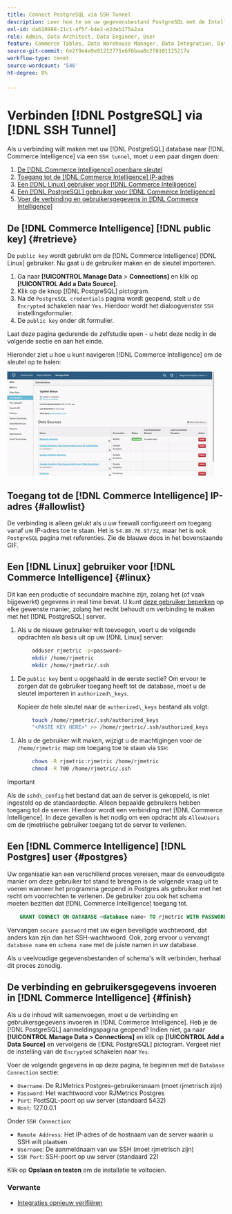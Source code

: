 ```yaml
---
title: Connect PostgreSQL via SSH Tunnel
description: Leer hoe te om uw gegevensbestand PostgreSQL met de Intelligentie van de Handel via een tunnel van SSH te verbinden.
exl-id: da610988-21c1-4f5f-b4e2-e2deb175a2aa
role: Admin, Data Architect, Data Engineer, User
feature: Commerce Tables, Data Warehouse Manager, Data Integration, Data Import/Export, SQL Report Builder
source-git-commit: 6e2f9e4a9e91212771e6f6baa8c2f8101125217a
workflow-type: tm+mt
source-wordcount: '546'
ht-degree: 0%

---
```


# Verbinden [!DNL PostgreSQL] via [!DNL SSH Tunnel]

Als u verbinding wilt maken met uw [!DNL PostgreSQL] database naar [!DNL Commerce Intelligence] via een `SSH tunnel`, moet u een paar dingen doen:

1. [De [!DNL Commerce Intelligence] openbare sleutel](#retrieve)
1. [Toegang tot de [!DNL Commerce Intelligence] IP-adres](#allowlist)
1. [Een [!DNL Linux] gebruiker voor [!DNL Commerce Intelligence]](#linux)
1. [Een [!DNL PostgreSQL] gebruiker voor [!DNL Commerce Intelligence]](#postgres)
1. [Voer de verbinding en gebruikersgegevens in [!DNL Commerce Intelligence]](#finish)

## De [!DNL Commerce Intelligence] [!DNL public key] {#retrieve}

De `public key` wordt gebruikt om de [!DNL Commerce Intelligence] [!DNL Linux] gebruiker. Nu gaat u de gebruiker maken en de sleutel importeren.

1. Ga naar **[!UICONTROL Manage Data** > **Connections]** en klik op **[!UICONTROL Add a Data Source]**.
1. Klik op de knop [!DNL PostgreSQL] pictogram.
1. Na de `PostgreSQL credentials` pagina wordt geopend, stelt u de `Encrypted` schakelen naar `Yes`. Hierdoor wordt het dialoogvenster `SSH` instellingsformulier.
1. De `public key` onder dit formulier.

Laat deze pagina gedurende de zelfstudie open - u hebt deze nodig in de volgende sectie en aan het einde.

Hieronder ziet u hoe u kunt navigeren [!DNL Commerce Intelligence] om de sleutel op te halen:

![Het terugwinnen van de openbare sleutel RJMetrics](../../../assets/get-mbi-public-key.gif)

## Toegang tot de [!DNL Commerce Intelligence] IP-adres {#allowlist}

De verbinding is alleen gelukt als u uw firewall configureert om toegang vanaf uw IP-adres toe te staan. Het is `54.88.76.97/32`, maar het is ook `PostgreSQL` pagina met referenties. Zie de blauwe doos in het bovenstaande GIF.

## Een [!DNL Linux] gebruiker voor [!DNL Commerce Intelligence] {#linux}

Dit kan een productie of secundaire machine zijn, zolang het (of vaak bijgewerkt) gegevens in real time bevat. U kunt [deze gebruiker beperken](../../../administrator/account-management/restrict-db-access.md) op elke gewenste manier, zolang het recht behoudt om verbinding te maken met het [!DNL PostgreSQL] server.

1. Als u de nieuwe gebruiker wilt toevoegen, voert u de volgende opdrachten als basis uit op uw [!DNL Linux] server:

```bash
        adduser rjmetric -p<password>
        mkdir /home/rjmetric
        mkdir /home/rjmetric/.ssh
```

1. De `public key` bent u opgehaald in de eerste sectie? Om ervoor te zorgen dat de gebruiker toegang heeft tot de database, moet u de sleutel importeren in `authorized\_keys`.

   Kopieer de hele sleutel naar de `authorized\_keys` bestand als volgt:

```bash
        touch /home/rjmetric/.ssh/authorized_keys
        "<PASTE KEY HERE>" >> /home/rjmetric/.ssh/authorized_keys
```

1. Als u de gebruiker wilt maken, wijzigt u de machtigingen voor de `/home/rjmetric` map om toegang toe te staan via `SSH`:

```bash
        chown -R rjmetric:rjmetric /home/rjmetric
        chmod -R 700 /home/rjmetric/.ssh
```

>[!IMPORTANT]
>
>Als de `sshd\_config` het bestand dat aan de server is gekoppeld, is niet ingesteld op de standaardoptie. Alleen bepaalde gebruikers hebben toegang tot de server. Hierdoor wordt een verbinding met [!DNL Commerce Intelligence]. In deze gevallen is het nodig om een opdracht als `AllowUsers` om de rjmetrische gebruiker toegang tot de server te verlenen.

## Een [!DNL Commerce Intelligence] [!DNL Postgres] user {#postgres}

Uw organisatie kan een verschillend proces vereisen, maar de eenvoudigste manier om deze gebruiker tot stand te brengen is de volgende vraag uit te voeren wanneer het programma geopend in Postgres als gebruiker met het recht om voorrechten te verlenen. De gebruiker zou ook het schema moeten bezitten dat [!DNL Commerce Intelligence] toegang tot.

```sql
    GRANT CONNECT ON DATABASE <database name> TO rjmetric WITH PASSWORD <secure password>;GRANT USAGE ON SCHEMA <schema name> TO rjmetric;GRANT SELECT ON ALL TABLES IN SCHEMA <schema name> TO rjmetric;ALTER DEFAULT PRIVILEGES IN SCHEMA <schema name> GRANT SELECT ON TABLES TO rjmetric;
```

Vervangen `secure password` met uw eigen beveiligde wachtwoord, dat anders kan zijn dan het SSH-wachtwoord. Ook, zorg ervoor u vervangt `database name` en `schema name` met de juiste namen in uw database.

Als u veelvoudige gegevensbestanden of schema&#39;s wilt verbinden, herhaal dit proces zonodig.

## De verbinding en gebruikersgegevens invoeren in [!DNL Commerce Intelligence] {#finish}

Als u de inhoud wilt samenvoegen, moet u de verbinding en gebruikersgegevens invoeren in [!DNL Commerce Intelligence]. Heb je de [!DNL PostgreSQL] aanmeldingspagina geopend? Indien niet, ga naar **[!UICONTROL Manage Data > Connections]** en klik op **[!UICONTROL Add a Data Source]** en vervolgens de [!DNL PostgreSQL] pictogram. Vergeet niet de instelling van de `Encrypted` schakelen naar `Yes`.

Voer de volgende gegevens in op deze pagina, te beginnen met de `Database Connection` sectie:

* `Username`: De RJMetrics Postgres-gebruikersnaam (moet rjmetrisch zijn)
* `Password`: Het wachtwoord voor RJMetrics Postgres
* `Port`: PostSQL-poort op uw server (standaard 5432)
* `Host`: 127.0.0.1

Onder `SSH Connection`:

* `Remote Address`: Het IP-adres of de hostnaam van de server waarin u SSH wilt plaatsen
* `Username`: De aanmeldnaam van uw SSH (moet rjmetrisch zijn)
* `SSH Port`: SSH-poort op uw server (standaard 22)

Klik op **Opslaan en testen** om de installatie te voltooien.

### Verwante

* [Integraties opnieuw verifiëren](https://experienceleague.adobe.com/docs/commerce-knowledge-base/kb/how-to/mbi-reauthenticating-integrations.html)
